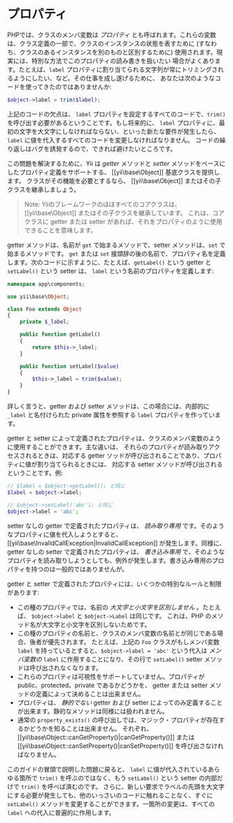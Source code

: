 プロパティ
==========

PHPでは、クラスのメンバ変数は *プロパティ* とも呼ばれます。これらの変数は、クラス定義の一部で、クラスのインスタンスの状態を表すために
(すなわち、クラスのあるインスタンスを別のものと区別するために) 使用されます。現実には、特別な方法でこのプロパティの読み書きを扱いたい
場合がよくあります。たとえば、`label` プロパティに割り当てられる文字列が常にトリミングされるようにしたい、など。その仕事を成し遂げるために、
あなたは次のようなコードを使ってきたのではありませんか:

```php
$object->label = trim($label);
```

上記のコードの欠点は、 `label` プロパティを設定するすべてのコードで、`trim()` を呼び出す必要があるということです。もし将来的に、
`label` プロパティに、最初の文字を大文字にしなければならない、といった新たな要件が発生したら、 `label` に値を代入するすべてのコードを変更しなければなりません。
コードの繰り返しはバグを誘発するので、できれば避けたいところです。

この問題を解決するために、Yii は *getter* メソッドと *setter* メソッドをベースにしたプロパティ定義をサポートする、 [[yii\base\Object]] 基底クラスを提供します。
クラスがその機能を必要とするなら、 [[yii\base\Object]] またはその子クラスを継承しましょう。

> Note: Yiiのフレームワークのほぼすべてのコアクラスは、 [[yii\base\Object]] またはその子クラスを継承しています。
  これは、コアクラスに getter または setter があれば、それをプロパティのように使用できることを意味します。

getter メソッドは、名前が `get` で始まるメソッドで、setter メソッドは、`set` で始まるメソッドです。
`get` または `set` 接頭辞の後の名前で、プロパティ名を定義します。次のコードに示すように、たとえば、`getLabel()` という getter と `setLabel()` という setter は、
`label` という名前のプロパティを定義します:

```php
namespace app\components;

use yii\base\Object;

class Foo extends Object
{
    private $_label;

    public function getLabel()
    {
        return $this->_label;
    }

    public function setLabel($value)
    {
        $this->_label = trim($value);
    }
}
```
詳しく言うと、getter および setter メソッドは、この場合には、内部的に `_label` と名付けられた private 属性を参照する `label` プロパティを作っています。

getter と setter によって定義されたプロパティは、クラスのメンバ変数のように使用することができます。主な違いは、
それらのプロパティが読み取りアクセスされるときは、対応する getter ソッドが呼び出されることであり、プロパティに値が割り当てられるときには、
対応する setter メソッドが呼び出されるということです。例:

```php
// $label = $object->getLabel(); と同じ
$label = $object->label;

// $object->setLabel('abc'); と同じ
$object->label = 'abc';
```

setter なしの getter で定義されたプロパティは、 *読み取り専用* です。そのようなプロパティに値を代入しようとすると、
[[yii\base\InvalidCallException|InvalidCallException]] が発生します。同様に、getter なしの setter で定義されたプロパティは、
*書き込み専用* で、そのようなプロパティを読み取りしようとしても、例外が発生します。書き込み専用のプロパティを持つのは一般的ではありませんが。

getter と setter で定義されたプロパティには、いくつかの特別なルールと制限があります:

* この種のプロパティでは、名前の *大文字と小文字を区別しません* 。たとえば、 `$object->label` と `$object->Label` は同じです。
  これは、PHP のメソッド名が大文字と小文字を区別しないためです。
* この種のプロパティの名前と、クラスのメンバ変数の名前とが同じである場合、後者が優先されます。
  たとえば、上記の `Foo` クラスがもしメンバ変数 `label` を持っているとすると、`$object->label = 'abc'`
  という代入は *メンバ変数の* `label` に作用することになり、その行で `setLabel()` setter メソッドは呼び出されなくなります。
* これらのプロパティは可視性をサポートしていません。プロパティが public、protected、private であるかどうかを、
  getter または setter メソッドの定義によって決めることは出来ません。
* プロパティは、 *静的でない* getter および setter によってのみ定義することが出来ます。静的なメソッドは同様には扱われません。
* 通常の `property_exists()` の呼び出しでは、マジック・プロパティが存在するかどうかを知ることは出来ません。
  それぞれ、[[yii\base\Object::canGetProperty()|canGetProperty()]] または [[yii\base\Object::canSetProperty()|canSetProperty()]] を呼び出さなければなりません。

このガイドの冒頭で説明した問題に戻ると、 `label` に値が代入されているあらゆる箇所で `trim()` を呼ぶのではなく、もう `setLabel()` という setter の内部だけで `trim()` を呼べば済むのです。
さらに、新しい要求でラベルの先頭を大文字にする必要が発生しても、他のいっさいのコードに触れることなく、すぐに `setLabel()` メソッドを変更することができます。一箇所の変更は、すべての `label` への代入に普遍的に作用します。
